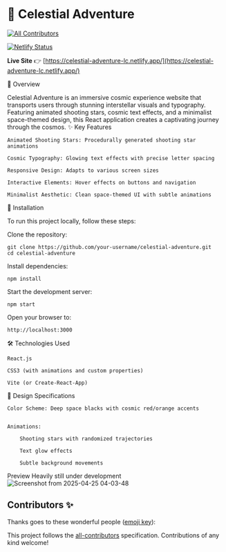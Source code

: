 # 🌌 Celestial Adventure
<!-- ALL-CONTRIBUTORS-BADGE:START - Do not remove or modify this section -->
[![All Contributors](https://img.shields.io/badge/all_contributors-0-orange.svg?style=flat-square)](#contributors-)
<!-- ALL-CONTRIBUTORS-BADGE:END -->

[![Netlify Status](https://api.netlify.com/api/v1/badges/6c63e020-42eb-4800-a90e-4c8cfa204718/deploy-status)](https://app.netlify.com/sites/celestrial-adventure/deploys)

**Live Site** 👉 [https://celestial-adventure-lc.netlify.app/](https://celestial-adventure-lc.netlify.app/)


🌌 Overview

Celestial Adventure is an immersive cosmic experience website that transports users through stunning interstellar visuals and typography. Featuring animated shooting stars, cosmic text effects, and a minimalist space-themed design, this React application creates a captivating journey through the cosmos.
✨ Key Features

    Animated Shooting Stars: Procedurally generated shooting star animations

    Cosmic Typography: Glowing text effects with precise letter spacing

    Responsive Design: Adapts to various screen sizes

    Interactive Elements: Hover effects on buttons and navigation

    Minimalist Aesthetic: Clean space-themed UI with subtle animations

🚀 Installation

To run this project locally, follow these steps:

  Clone the repository:
    
    git clone https://github.com/your-username/celestial-adventure.git
    cd celestial-adventure

  Install dependencies:
    
    npm install

  Start the development server:
    
    npm start

  Open your browser to:
    
    http://localhost:3000

🛠️ Technologies Used

    React.js

    CSS3 (with animations and custom properties)

    Vite (or Create-React-App)

🎨 Design Specifications

    Color Scheme: Deep space blacks with cosmic red/orange accents


    Animations:

        Shooting stars with randomized trajectories

        Text glow effects

        Subtle background movements

Preview
Heavily still under development
![Screenshot from 2025-04-25 04-03-48](https://github.com/user-attachments/assets/c2d3f6a1-60e7-4a3e-a0aa-03fe36af22dd)

## Contributors ✨

Thanks goes to these wonderful people ([emoji key](https://allcontributors.org/docs/en/emoji-key)):

<!-- ALL-CONTRIBUTORS-LIST:START - Do not remove or modify this section -->
<!-- prettier-ignore-start -->
<!-- markdownlint-disable -->
<!-- markdownlint-restore -->
<!-- prettier-ignore-end -->
<!-- ALL-CONTRIBUTORS-LIST:END -->

This project follows the [all-contributors](https://github.com/all-contributors/all-contributors) specification. Contributions of any kind welcome!